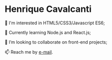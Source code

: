 <h1><b> Henrique Cavalcanti</b></h1>
<p>👀 I'm interested in HTML5/CSS3/Javascript ES6;
<p>🌱 Currently learning Node.js and React.js;
<p>💞️ I’m looking to collaborate on front-end projects;
<p>📫 Reach me by <a href="mailto:henrique_inacio159@hotmail.com">e-mail</a>. 
